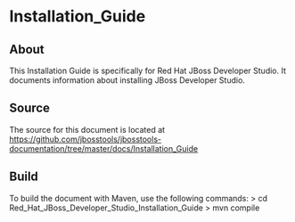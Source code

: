 Installation_Guide
==================================================


About
-----
This Installation Guide is specifically for Red Hat JBoss Developer Studio. It documents information about installing JBoss Developer Studio.


Source
------
The source for this document is located at https://github.com/jbosstools/jbosstools-documentation/tree/master/docs/Installation_Guide


Build
-----
To build the document with Maven, use the following commands:
	> cd Red_Hat_JBoss_Developer_Studio_Installation_Guide
	> mvn compile
